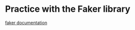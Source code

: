 # Practice with the Faker library

[faker documentation](https://faker.readthedocs.io/en/stable/index.html)
